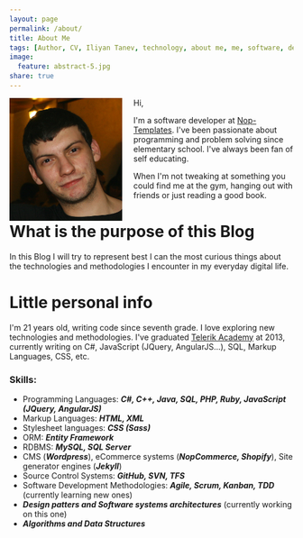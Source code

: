 ```yaml
---
layout: page
permalink: /about/
title: About Me
tags: [Author, CV, Iliyan Tanev, technology, about me, me, software, development]
image:
  feature: abstract-5.jpg
share: true
---
```


<img src="/images/avatar.jpg" alt="Me" width="200" style="display: inline-block; float: left; margin-right: 20px;">

Hi,

I'm a software developer at [Nop-Templates](http://www.nop-templates.com/). I've been passionate about programming and problem solving since elementary school. I've always been fan of self educating. 

When I'm not tweaking at something you could find me at the gym, hanging out with friends or just reading a good book.

# What is the purpose of this Blog

In this Blog I will try to represent best I can the most curious things about the technologies and methodologies I encounter in my everyday digital life.

# Little personal info

I'm 21 years old, writing code since seventh grade. I love exploring new technologies and methodologies. I've graduated [Telerik Academy](http://telerikacademy.com/) at 2013, currently writing on C#, JavaScript (JQuery, AngularJS...), SQL, Markup Languages, CSS, etc.

### Skills:
* Programming Languages: ***C#, C++, Java, SQL, PHP, Ruby, JavaScript (JQuery, AngularJS)***
* Markup Languages: ***HTML, XML***
* Stylesheet languages: ***CSS (Sass)***
* ORM: ***Entity Framework***
* RDBMS: ***MySQL, SQL Server***
* CMS (***Wordpress***), eCommerce systems (***NopCommerce, Shopify***), Site generator engines (***Jekyll***)
* Source Control Systems: ***GitHub, SVN, TFS***
* Software Development Methodologies: ***Agile, Scrum, Kanban, TDD*** (currently learning new ones)
* ***Design patters and Software systems architectures*** (currently working on this one)
* ***Algorithms and Data Structures***